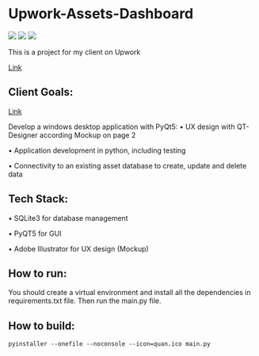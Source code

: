 # Upwork-Assets-Dashboard

[![](https://img.shields.io/badge/python-3670A0?style=for-the-badge&logo=&logoColor=ffdd54)](#) [![](https://img.shields.io/badge/sqllite-%23013243.svg?style=for-the-badge&logo=&logoColor=white)](#) [![](https://img.shields.io/badge/pyqt-%23150458.svg?style=for-the-badge&logo=pyqt&logoColor=white)](#)

This is a project for my client on Upwork

[Link](https://www.upwork.com/freelancers/duongminhq?p=1707054523755089920)

## Client Goals:

[Link](https://file.notion.so/f/f/932f6814-9113-4ad4-8650-bb6590d72b16/d627e058-c002-4c4c-a23a-d637cb663f26/ProjectDescription.pdf?id=584f41f4-61e2-429f-b083-6877b2daf164&table=block&spaceId=932f6814-9113-4ad4-8650-bb6590d72b16&expirationTimestamp=1700582400000&signature=III9jWuqNwl0KSMAgne-Bwjir0Lc0LcGOoIEGPI1mRA&downloadName=ProjectDescription.pdf)

Develop a windows desktop application with PyQt5:
• UX design with QT-Designer according Mockup on page 2

• Application development in python, including testing

• Connectivity to an existing asset database to create, update and delete data

## Tech Stack:

• SQLite3 for database management

• PyQT5 for GUI

• Adobe Illustrator for UX design (Mockup)

## How to run:

You should create a virtual environment and install all the dependencies in requirements.txt file. Then run the main.py file.

## How to build:

```
pyinstaller --onefile --noconsole --icon=quan.ico main.py
```

